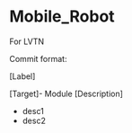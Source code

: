 # Mobile_Robot
For LVTN


Commit format:

[Label] <comment>

[Target]- Module
[Description]
- desc1
- desc2